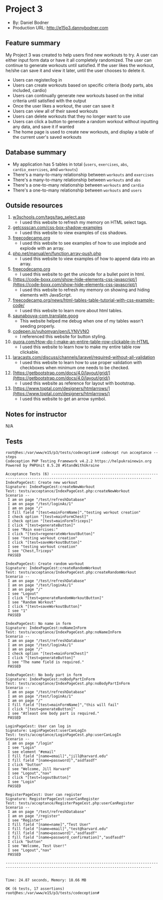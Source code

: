 # Project 3
+ By: Daniel Bodner
+ Production URL: <http://e15p3.dannybodner.com>

## Feature summary
My Project 3 was created to help users find new workouts to try. A user can either input form data or have it all completely randomized. The user can continue to generate workouts until satisfied. If the user likes the workout, he/she can save it and view it later, until the user chooses to delete it.

+ Users can register/log in
+ Users can create workouts based on specific criteria (body parts, abs included, cardio)
+ Users can continually generate new workouts based on the initial criteria until satisfied with the output
+ Once the user likes a workout, the user can save it
+ Users can view all of their saved workouts
+ Users can delete workouts that they no longer want to use
+ Users can click a button to generate a random workout without inputting any data, and save it if wanted
+ The home page is used to create new workouts, and display a table of the current user's saved workouts

## Database summary
+ My application has 5 tables in total (```users```, ```exercises```, ```abs```, ```cardio_exercises```, and ```workouts```)
+ There's a many-to-many relationship between ```workouts``` and ```exercises```
+ There's a many-to-many relationship between ```workouts``` and ```abs```
+ There's a one-to-many relationship between ```workouts``` and ```cardio```
+ There's a one-to-many relationship between ```workouts``` and ```users```

## Outside resources
1. [w3schools.com/tags/tag_select.asp](https://www.w3schools.com/tags/tag_select.asp)
    + I used this website to refresh my memory on HTML select tags.
2. [getcssscan.com/css-box-shadow-examples](https://getcssscan.com/css-box-shadow-examples)
    + I used this website to view examples of css shadows.
3. [freecodecamp.org](https://www.freecodecamp.org/news/php-implode-convert-array-to-string-with-join/#:~:text=In%20PHP%2C%20the%20implode(),the%20values%20to%20a%20string.)
    + I used this website to see examples of how to use implode and explode with an array.
4. [php.net/manual/en/function.array-push.php](https://www.php.net/manual/en/function.array-push.php)
    + I used this website to view examples of how to append data into an array.
5. [freecodecamp.org](https://www.freecodecamp.org/news/dot-symbol-bullet-point-in-html-unicode/#:~:text=The%20Unicode%20and%20HTML%20Entities%20for%20Bullet%20Points,it%20becomes%20%E2%80%A2%20.)
    + I used this website to get the unicode for a bullet point in html.
6. [https://code-boxx.com/show-hide-elements-css-javascript/](https://code-boxx.com/show-hide-elements-css-javascript/)
    + I used this website to refresh my memory on showing and hiding elements with JavaScript.
7. [freecodecamp.org/news/html-tables-table-tutorial-with-css-example-code/](https://www.freecodecamp.org/news/html-tables-table-tutorial-with-css-example-code/)
    + I used this website to learn more about html tables.
8. [saunabouya-com.translate.goog](https://saunabouya-com.translate.goog/2021/04/13/base-table-or-view-not-found/?_x_tr_sl=ja&_x_tr_tl=en&_x_tr_hl=en&_x_tr_pto=sc)
    + This website helped me debug when one of my tables wasn't seeding properly.
9. [codepen.io/yuhomyan/pen/LYNVVNO](https://codepen.io/yuhomyan/pen/LYNVVNO)
    + I referenced this website for button styling.
10. [quora.com/How-do-I-make-an-entire-table-row-clickable-in-HTML](https://www.quora.com/How-do-I-make-an-entire-table-row-clickable-in-HTML)
    + I used this website to learn how to make my entire table row clickable.
11. [laracasts.com/discuss/channels/laravel/required-without-all-validation](https://laracasts.com/discuss/channels/laravel/required-without-all-validation)
    + I used this website to learn how to use proper validation with checkboxes when minimum one needs to be checked.
12. [https://getbootstrap.com/docs/4.0/layout/grid/](https://getbootstrap.com/docs/4.0/layout/grid/)
    + I used this website as reference for layout with bootstrap.
13. [https://www.toptal.com/designers/htmlarrows/](https://www.toptal.com/designers/htmlarrows/)
    + I used this website to get an arrow symbol.

## Notes for instructor
N/A

## Tests
```
root@hes:/var/www/e15/p3/tests/codeception# codecept run acceptance --steps
Codeception PHP Testing Framework v4.2.2 https://helpukrainewin.org
Powered by PHPUnit 8.5.28 #StandWithUkraine

Acceptance Tests (6) --------------------------------------------------------------------------------------------------------------------
IndexPageCest: Create new workout
Signature: IndexPageCest:createNewWorkout
Test: tests/acceptance/IndexPageCest.php:createNewWorkout
Scenario --
 I am on page "/test/refreshDatabase"
 I am on page "/test/loginAs/1"
 I am on page "/"
 I fill field "[test=mainFormName]","testing workout creation"
 I check option "[test=mainFormChest]"
 I check option "[test=mainFormTriceps]"
 I click "[test=generateButton]"
 I see "Main exercises:"
 I click "[test=regenerateWorkoutButton]"
 I see "testing workout creation"
 I click "[test=saveWorkoutButton]"
 I see "testing workout creation"
 I see "Chest,Triceps"
 PASSED 

IndexPageCest: Create random workout
Signature: IndexPageCest:createRandomWorkout
Test: tests/acceptance/IndexPageCest.php:createRandomWorkout
Scenario --
 I am on page "/test/refreshDatabase"
 I am on page "/test/loginAs/1"
 I am on page "/"
 I see "Logout"
 I click "[test=generateRandomWorkoutButton]"
 I see "Random Workout"
 I click "[test=saveWorkoutButton]"
 I see "1"
 PASSED 

IndexPageCest: No name in form
Signature: IndexPageCest:noNameInForm
Test: tests/acceptance/IndexPageCest.php:noNameInForm
Scenario --
 I am on page "/test/refreshDatabase"
 I am on page "/test/loginAs/1"
 I am on page "/"
 I check option "[test=mainFormChest]"
 I click "[test=generateButton]"
 I see "The name field is required."
 PASSED 

IndexPageCest: No body part in form
Signature: IndexPageCest:noBodyPartInForm
Test: tests/acceptance/IndexPageCest.php:noBodyPartInForm
Scenario --
 I am on page "/test/refreshDatabase"
 I am on page "/test/loginAs/1"
 I am on page "/"
 I fill field "[test=mainFormName]","this will fail"
 I click "[test=generateButton]"
 I see "Atleast one body part is required."
 PASSED 

LoginPageCest: User can log in
Signature: LoginPageCest:userCanLogIn
Test: tests/acceptance/LoginPageCest.php:userCanLogIn
Scenario --
 I am on page "/login"
 I see "Login"
 I see element "#email"
 I fill field "[name=email]","jill@harvard.edu"
 I fill field "[name=password]","asdfasdf"
 I click "button"
 I see "Welcome, Jill Harvard"
 I see "Logout","nav"
 I click "[test=logoutButton]"
 I see "Login"
 PASSED 

RegisterPageCest: User can register
Signature: RegisterPageCest:userCanRegister
Test: tests/acceptance/RegisterPageCest.php:userCanRegister
Scenario --
 I am on page "/test/refreshDatabase"
 I am on page "/register"
 I see "Register"
 I fill field "[name=name]","Test User"
 I fill field "[name=email]","test@harvard.edu"
 I fill field "[name=password]","asdfasdf"
 I fill field "[name=password_confirmation]","asdfasdf"
 I click "button"
 I see "Welcome, Test User!"
 I see "Logout","nav"
 PASSED 

-----------------------------------------------------------------------------------------------------------------------------------------


Time: 24.87 seconds, Memory: 18.66 MB

OK (6 tests, 17 assertions)
root@hes:/var/www/e15/p3/tests/codeception# 
```











